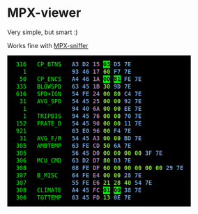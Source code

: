 # MPX-viewer #

Very simple, but smart :)  

Works fine with [MPX-sniffer](https://github.com/specadmin/toyota-mpx)

![img](images/image_1110.png)